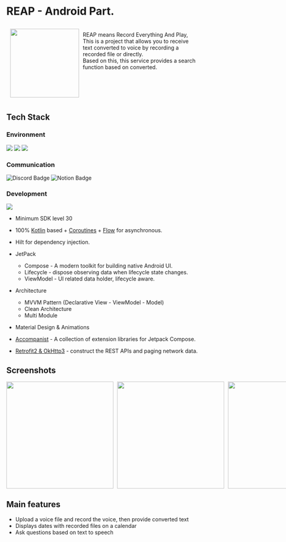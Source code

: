 # REAP - Android Part.
 
<img src="https://github.com/user-attachments/assets/98cbce21-af5f-4c4e-b00c-7052277bc875" align="left" width="180" hspace="10" vspace="10" />
<br>
REAP means Record Everything And Play, This is a project that allows you to receive text converted to voice by recording a recorded file or directly. 
<br>Based on this, this service provides a search function based on converted.
 
<br clear="left">

## Tech Stack
### Environment
<img src="https://img.shields.io/badge/android%20studio-3DDC84?style=for-the-badge&logo=android%20studio&logoColor=white"> <img  src="https://img.shields.io/badge/git-F05032?style=for-the-badge&logo=git&logoColor=white"> <img  src="https://img.shields.io/badge/github-181717?style=for-the-badge&logo=github&logoColor=white">

### Communication
<img src="https://img.shields.io/badge/Discord-5865F2?style=for-the-badge&logo=discord&logoColor=white" alt="Discord Badge"> <img src="https://img.shields.io/badge/Notion-000000?style=for-the-badge&logo=notion&logoColor=white" alt="Notion Badge">

###  Development
<img src="https://img.shields.io/badge/kotlin-7F52FF?style=for-the-badge&logo=kotlin&logoColor=white"> 

-   Minimum SDK level 30
-   100%  [Kotlin](https://kotlinlang.org/)  based +  [Coroutines](https://github.com/Kotlin/kotlinx.coroutines)  +  [Flow](https://kotlin.github.io/kotlinx.coroutines/kotlinx-coroutines-core/kotlinx.coroutines.flow/)  for asynchronous.
-   Hilt for dependency injection.
-   JetPack
    -   Compose - A modern toolkit for building native Android UI.
    -   Lifecycle - dispose observing data when lifecycle state changes.
    -   ViewModel - UI related data holder, lifecycle aware.  
-   Architecture
    -   MVVM Pattern (Declarative View - ViewModel - Model)
    -   Clean Architecture
    -   Multi Module

-   Material Design & Animations
-   [Accompanist](https://github.com/google/accompanist)  - A collection of extension libraries for Jetpack Compose.  
-   [Retrofit2 & OkHttp3](https://github.com/square/retrofit)  - construct the REST APIs and paging network data. 

## Screenshots

<div style="display: flex;   gap: 10px;">
  <img src="https://github.com/user-attachments/assets/459dc822-3c5c-47d0-a7c9-608a3867724c" width="280">
  <img src="https://github.com/user-attachments/assets/50f4aebf-e692-4999-bc64-abc454061616" width="280"> 
  <img src="https://github.com/user-attachments/assets/92934398-205e-4992-872a-f25ec737831d" width="280">
</div>


## Main features

- Upload a voice file and record the voice, then provide converted text
- Displays dates with recorded files on a calendar
- Ask questions based on text to speech

<!--
## Project Setup

Add your  [Kakao Developers](https://developers.kakao.com/)  API keys as following properties into your  `local.properties`  file located in the root directory of the project:

```
KAKAO_API_KEY = "Your KAKAO_API_KEY "

KAKAO_REDIRECT_URI = "Your KAKAO_REDIRECT_URI "

KAKAO_REST_API_KEY = "Your KAKAO_REST_API_KEY "
```
-->
